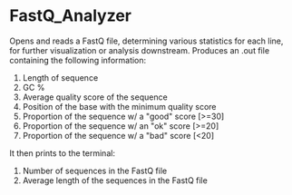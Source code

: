 # FastQ_Analyzer
Opens and reads a FastQ file, determining various statistics for each line, for further visualization or analysis downstream.
Produces an .out file containing the following information:
  1. Length of sequence
  2. GC %
  3. Average quality score of the sequence
  4. Position of the base with the minimum quality score
  5. Proportion of the sequence w/ a "good" score [>=30]
  6. Proportion of the sequence w/ an "ok" score [>=20]
  7. Proportion of the sequence w/ a "bad" score [<20]

It then prints to the terminal:
  1. Number of sequences in the FastQ file
  2. Average length of the sequences in the FastQ file

